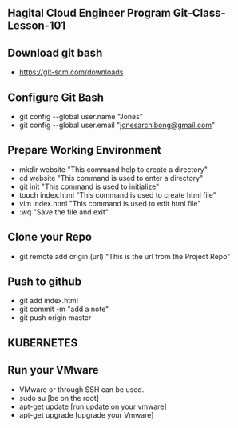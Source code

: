 ## Hagital Cloud Engineer Program Git-Class-Lesson-101  
## Download git bash  
- https://git-scm.com/downloads  
## Configure Git Bash  
- git config --global user.name "Jones"
- git config --global user.email "jonesarchibong@gmail.com"
## Prepare Working Environment  
- mkdir website "This command help to create a directory"
- cd website "This command is used to enter a directory"
- git init "This command is used to initialize"
- touch index.html "This command is used to create html file"
- vim index.html "This command is used to edit html file"
- :wq "Save the file and exit"
## Clone your Repo
- git remote add origin (url) "This is the url from the Project Repo"
## Push to github  
- git add index.html
- git commit -m "add a note"
- git push origin master

## KUBERNETES
## Run your VMware
- VMware or through SSH can be used.
- sudo su [be on the root]
- apt-get update [run update on your vmware]
- apt-get upgrade [upgrade your Vmware]

